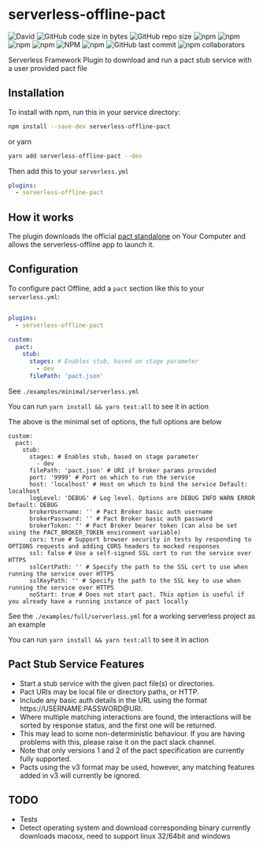 # serverless-offline-pact

![David](https://img.shields.io/david/YOU54F/serverless-offline-pact.svg)
![GitHub code size in bytes](https://img.shields.io/github/languages/code-size/YOU54F/serverless-offline-pact.svg)
![GitHub repo size](https://img.shields.io/github/repo-size/YOU54F/serverless-offline-pact.svg)
![npm](https://img.shields.io/npm/dw/serverless-offline-pact.svg)
![npm](https://img.shields.io/npm/dm/serverless-offline-pact.svg)
![npm](https://img.shields.io/npm/dy/serverless-offline-pact.svg)
![npm](https://img.shields.io/npm/dt/serverless-offline-pact.svg)
![NPM](https://img.shields.io/npm/l/serverless-offline-pact.svg)
![npm](https://img.shields.io/npm/v/serverless-offline-pact.svg)
![GitHub last commit](https://img.shields.io/github/last-commit/YOU54F/serverless-offline-pact.svg)
![npm collaborators](https://img.shields.io/npm/collaborators/serverless-offline-pact.svg)

Serverless Framework Plugin to download and run a pact stub service with a user provided pact file

## Installation

To install with npm, run this in your service directory:

```bash
npm install --save-dev serverless-offline-pact
```

or yarn

```bash
yarn add serverless-offline-pact --dev
```

Then add this to your `serverless.yml`

```yml
plugins:
  - serverless-offline-pact
```

## How it works

The plugin downloads the official [pact standalone](https://github.com/pact-foundation/pact-ruby-standalone/) on Your Computer and allows the serverless-offline app to launch it.

## Configuration

To configure pact Offline, add a `pact` section like this to your `serverless.yml`:

```yml

plugins:
  - serverless-offline-pact

custom:
  pact:
    stub:
      stages: # Enables stub, based on stage parameter
        - dev
      filePath: 'pact.json'
```

See `./examples/minimal/serverless.yml`  

You can run `yarn install && yarn test:all` to see it in action

The above is the minimal set of options, the full options are below

```
custom:
  pact:
    stub:
      stages: # Enables stub, based on stage parameter
        - dev
      filePath: 'pact.json' # URI if broker params provided
      port: '9999' # Port on which to run the service
      host: 'localhost' # Host on which to bind the service Default: localhost
      logLevel: 'DEBUG' # Log level. Options are DEBUG INFO WARN ERROR Default: DEBUG
      brokerUsername: '' # Pact Broker basic auth username
      brokerPassword: '' # Pact Broker basic auth password
      brokerToken: '' # Pact Broker bearer token (can also be set using the PACT_BROKER_TOKEN environment variable)
      cors: true # Support browser security in tests by responding to OPTIONS requests and adding CORS headers to mocked responses
      ssl: false # Use a self-signed SSL cert to run the service over HTTPS
      sslCertPath: '' # Specify the path to the SSL cert to use when running the service over HTTPS
      sslKeyPath: '' # Specify the path to the SSL key to use when running the service over HTTPS
      noStart: true # Does not start pact. This option is useful if you already have a running instance of pact locally
```

See the `./examples/full/serverless.yml` for a working serverless project as an example

You can run `yarn install && yarn test:all` to see it in action

## Pact Stub Service Features


- Start a stub service with the given pact file(s) or directories. 
- Pact URIs may be local file or directory paths, or HTTP.
- Include any basic auth details in the URL using the format https://USERNAME:PASSWORD@URI. 
- Where multiple matching interactions are found, the interactions will be sorted by response status, and the first one will be returned. 
- This may lead to some non-deterministic behaviour. If you are having problems with this, please raise it on the pact slack channel.
- Note that only versions 1 and 2 of the pact specification are currently fully supported. 
- Pacts using the v3 format may be used, however, any matching features added in v3 will currently be ignored.

## TODO

- Tests
- Detect operating system and download corresponding binary currently downloads macosx, need to support linux 32/64bit and windows
